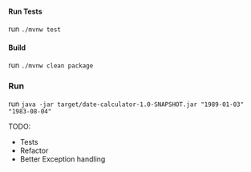 #### Run Tests
run `./mvnw test`

#### Build
run `./mvnw clean package`

### Run
run `java -jar target/date-calculator-1.0-SNAPSHOT.jar "1989-01-03" "1983-08-04"`


TODO:
- Tests
- Refactor
- Better Exception handling